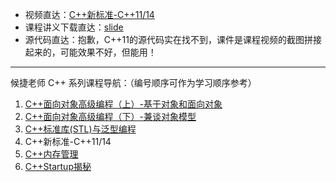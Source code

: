 + 视频直达：[C++新标准-C++11/14](https://www.bilibili.com/video/BV1Rp4y1n7fb)
+ 课程讲义下载直达：[slide](slide/)
+ 源代码直达：抱歉，C++11的源代码实在找不到，课件是课程视频的截图拼接起来的，可能效果不好，但能用！

----

候捷老师 C++ 系列课程导航：（编号顺序可作为学习顺序参考）

1. [C++面向对象高级编程（上）-基于对象和面向对象](../C++-OOPBase1-HouJie/)
2. [C++面向对象高级编程（下）-兼谈对象模型](../C++-OOPBase2-HouJie/)
3. [C++标准库(STL)与泛型编程](../C++-STL-HouJie/)
4. C++新标准-C++11/14
5. [C++内存管理](../C++-MemoryManagement-HouJie/)
6. [C++Startup揭秘](../)